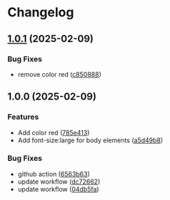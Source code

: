 # Changelog

## [1.0.1](https://github.com/web-nikos/test-releases/compare/v1.0.0...v1.0.1) (2025-02-09)


### Bug Fixes

* remove color red ([c850888](https://github.com/web-nikos/test-releases/commit/c850888ec7df41522e8197a855eefaec77e6289c))

## 1.0.0 (2025-02-09)


### Features

* Add color red ([785e413](https://github.com/web-nikos/test-releases/commit/785e4133dafb88a90506f588dffa613fa560100e))
* Add font-size:large for body elements ([a5d49b8](https://github.com/web-nikos/test-releases/commit/a5d49b80274b934aa205dbb153b7d290dceb771b))


### Bug Fixes

* github action ([6563b63](https://github.com/web-nikos/test-releases/commit/6563b63b068973dfdc8b7bdde1992b13499d7988))
* update workflow ([dc72662](https://github.com/web-nikos/test-releases/commit/dc7266294b9d3733f1d8bac0835fa0086e65dabf))
* update workflow ([04db5fa](https://github.com/web-nikos/test-releases/commit/04db5faf9747f5d7c96a3a9f26d4fa08c4e76c0a))
